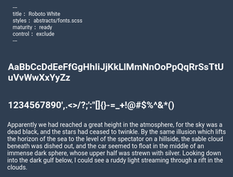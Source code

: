 ```yaml
---
title: Roboto White
styles: abstracts/fonts.scss
maturity: ready
control: exclude
---
```

<style>
  * {
    font-family: 'Roboto' !important;
    color: white !important;
    background: #2F3E51 !important;
    word-wrap: break-word;
    padding: 0.2em;
  }
</style>

## AaBbCcDdEeFfGgHhIiJjKkLlMmNnOoPpQqRrSsTtUuVvWwXxYyZz
## 1234567890',.<>/?;':"[]{}-=_+!@#$%^&*()

Apparently we had reached a great height in the atmosphere, for the sky was a dead black, and the stars had ceased to twinkle. By the same illusion which lifts the horizon of the sea to the level of the spectator on a hillside, the sable cloud beneath was dished out, and the car seemed to float in the middle of an immense dark sphere, whose upper half was strewn with silver. Looking down into the dark gulf below, I could see a ruddy light streaming through a rift in the clouds.

